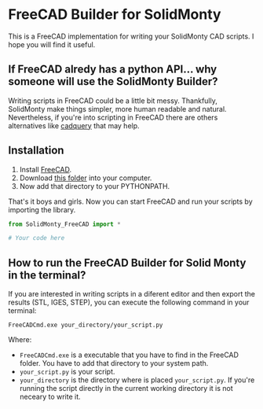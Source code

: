 # FreeCAD Builder for SolidMonty

This is a FreeCAD implementation for writing your SolidMonty
CAD scripts. I hope you will find it useful.

## If FreeCAD alredy has a python API... why someone will use the SolidMonty Builder?

Writing scripts in FreeCAD could be a little bit messy. Thankfully, SolidMonty make
things simpler, more human readable and natural.
Nevertheless, if you're into scripting in FreeCAD there are others alternatives like
[cadquery](https://github.com/dcowden/cadquery) that may help.

## Installation

1. Install [FreeCAD](https://www.freecadweb.org/downloads.php).
2. Download [this folder](https://github.com/RubenRubens/SolidMonty-FreeCAD/FreeCAD_Builder_for_SolidMonty) into your computer.
3. Now add that directory to your PYTHONPATH.

That's it boys and girls. Now you can start FreeCAD and run your scripts by
importing the library.

```python
from SolidMonty_FreeCAD import *

# Your code here
```

## How to run the FreeCAD Builder for Solid Monty in the terminal?

If you are interested in writing scripts in a diferent editor and then export the results
(STL, IGES, STEP), you can execute the following command in your terminal:

```
FreeCADCmd.exe your_directory/your_script.py
```

Where:
 + `FreeCADCmd.exe` is a executable that you have to find in the FreeCAD folder. You have to add that directory to your system path.
 + `your_script.py` is your script.
 + `your_directory` is the directory where is placed `your_script.py`. If you're running the script directly in the current working directory it is not neceary to write it.
